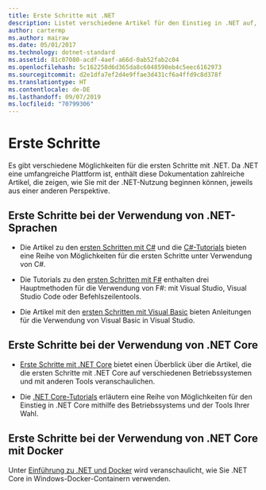 ```yaml
---
title: Erste Schritte mit .NET
description: Listet verschiedene Artikel für den Einstieg in .NET auf, unterteilt nach Sprache und Plattform.
author: cartermp
ms.author: mairaw
ms.date: 05/01/2017
ms.technology: dotnet-standard
ms.assetid: 81c07080-acdf-4aef-a66d-0ab52fab2c04
ms.openlocfilehash: 5c162258d6d365da8c6048590eb4c5eec6162973
ms.sourcegitcommit: d2e1dfa7ef2d4e9ffae3d431cf6a4ffd9c8d378f
ms.translationtype: HT
ms.contentlocale: de-DE
ms.lasthandoff: 09/07/2019
ms.locfileid: "70799306"
---
```

# <a name="get-started"></a>Erste Schritte

Es gibt verschiedene Möglichkeiten für die ersten Schritte mit .NET. Da .NET eine umfangreiche Plattform ist, enthält diese Dokumentation zahlreiche Artikel, die zeigen, wie Sie mit der .NET-Nutzung beginnen können, jeweils aus einer anderen Perspektive.

## <a name="get-started-using-net-languages"></a>Erste Schritte bei der Verwendung von .NET-Sprachen

* Die Artikel zu den [ersten Schritten mit C#](../csharp/getting-started/index.md) und die [C#-Tutorials](../csharp/tutorials/index.md) bieten eine Reihe von Möglichkeiten für die ersten Schritte unter Verwendung von C#.

* Die Tutorials zu den [ersten Schritten mit F#](../fsharp/tutorials/getting-started/index.md) enthalten drei Hauptmethoden für die Verwendung von F#: mit Visual Studio, Visual Studio Code oder Befehlszeilentools.

* Die Artikel mit den [ersten Schritten mit Visual Basic](../visual-basic/getting-started/index.md) bieten Anleitungen für die Verwendung von Visual Basic in Visual Studio.

## <a name="get-started-using-net-core"></a>Erste Schritte bei der Verwendung von .NET Core

* [Erste Schritte mit .NET Core](../core/get-started.md) bietet einen Überblick über die Artikel, die die ersten Schritte mit .NET Core auf verschiedenen Betriebssystemen und mit anderen Tools veranschaulichen.

* Die [.NET Core-Tutorials](../core/tutorials/index.md) erläutern eine Reihe von Möglichkeiten für den Einstieg in .NET Core mithilfe des Betriebssystems und der Tools Ihrer Wahl.

## <a name="get-started-using-net-core-on-docker"></a>Erste Schritte bei der Verwendung von .NET Core mit Docker

Unter [Einführung zu .NET und Docker](../core/docker/introduction.md) wird veranschaulicht, wie Sie .NET Core in Windows-Docker-Containern verwenden.

